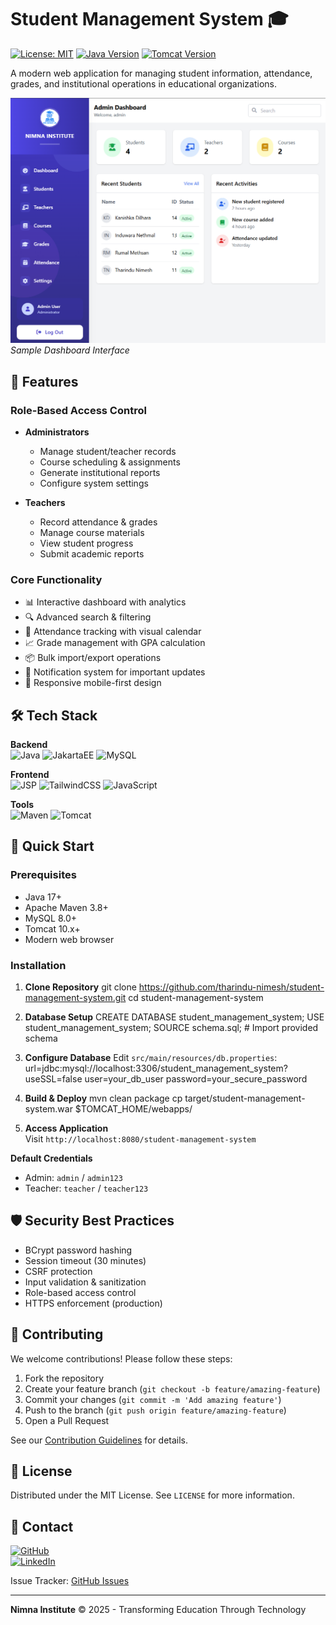 # Student Management System 🎓

[![License: MIT](https://img.shields.io/badge/License-MIT-blue.svg)](https://opensource.org/licenses/MIT)
[![Java Version](https://img.shields.io/badge/Java-17%2B-orange)](https://openjdk.org/)
[![Tomcat Version](https://img.shields.io/badge/Tomcat-10.x-red)](https://tomcat.apache.org/)

A modern web application for managing student information, attendance, grades, and institutional operations in educational organizations.

![Dashboard Preview](https://github.com/tharindu-nimesh/student-management-system/blob/73620fd422e8a4463cdcfcbb20a60c75b2903d0d/dashboard.png)  
*Sample Dashboard Interface*

## 🌟 Features

### Role-Based Access Control
- **Administrators**  
  - Manage student/teacher records  
  - Course scheduling & assignments  
  - Generate institutional reports  
  - Configure system settings

- **Teachers**  
  - Record attendance & grades  
  - Manage course materials  
  - View student progress  
  - Submit academic reports

### Core Functionality
- 📊 Interactive dashboard with analytics
- 🔍 Advanced search & filtering
- 📅 Attendance tracking with visual calendar
- 📈 Grade management with GPA calculation
- 📦 Bulk import/export operations
- 🔔 Notification system for important updates
- 📱 Responsive mobile-first design

## 🛠 Tech Stack

**Backend**  
![Java](https://img.shields.io/badge/-Java-007396?logo=java&logoColor=white)
![JakartaEE](https://img.shields.io/badge/-Jakarta_EE-4A76B0?logo=eclipse&logoColor=white)
![MySQL](https://img.shields.io/badge/-MySQL-4479A1?logo=mysql&logoColor=white)

**Frontend**  
![JSP](https://img.shields.io/badge/-JSP-F37626?logo=apache&logoColor=white)
![TailwindCSS](https://img.shields.io/badge/-Tailwind_CSS-06B6D4?logo=tailwindcss&logoColor=white)
![JavaScript](https://img.shields.io/badge/-JavaScript-F7DF1E?logo=javascript&logoColor=black)

**Tools**  
![Maven](https://img.shields.io/badge/-Maven-C71A36?logo=apache-maven&logoColor=white)
![Tomcat](https://img.shields.io/badge/-Tomcat-F8DC75?logo=apache-tomcat&logoColor=black)

## 🚀 Quick Start

### Prerequisites
- Java 17+
- Apache Maven 3.8+
- MySQL 8.0+
- Tomcat 10.x+
- Modern web browser

### Installation

1. **Clone Repository**
git clone https://github.com/tharindu-nimesh/student-management-system.git
cd student-management-system


2. **Database Setup**
CREATE DATABASE student_management_system;
USE student_management_system;
SOURCE schema.sql; # Import provided schema


3. **Configure Database**
Edit `src/main/resources/db.properties`:
url=jdbc:mysql://localhost:3306/student_management_system?useSSL=false
user=your_db_user
password=your_secure_password


4. **Build & Deploy**
mvn clean package
cp target/student-management-system.war $TOMCAT_HOME/webapps/


5. **Access Application**  
Visit `http://localhost:8080/student-management-system`

**Default Credentials**  
- Admin: `admin` / `admin123`  
- Teacher: `teacher` / `teacher123`  

## 🛡 Security Best Practices
- BCrypt password hashing
- Session timeout (30 minutes)
- CSRF protection
- Input validation & sanitization
- Role-based access control
- HTTPS enforcement (production)

## 🤝 Contributing

We welcome contributions! Please follow these steps:
1. Fork the repository
2. Create your feature branch (`git checkout -b feature/amazing-feature`)
3. Commit your changes (`git commit -m 'Add amazing feature'`)
4. Push to the branch (`git push origin feature/amazing-feature`)
5. Open a Pull Request

See our [Contribution Guidelines](CONTRIBUTING.md) for details.

## 📄 License

Distributed under the MIT License. See `LICENSE` for more information.

## 📧 Contact
<a href="https://github.com/tharindu-nimesh">
  <img src="https://img.shields.io/badge/GitHub-tharindu--nimesh-181717?style=for-the-badge&logo=github" alt="GitHub">
</a><br>
<a href="https://www.linkedin.com/in/tharindu-in" target="_blank">
  <img src="https://img.shields.io/badge/LinkedIn-tharindu--in-0A66C2?style=for-the-badge&logo=LinkedIn&logoColor=white" alt="LinkedIn">
</a>





Issue Tracker: [GitHub Issues](https://github.com/tharindu-nimesh/student-management-system/issues)

---

**Nimna Institute** © 2025 - Transforming Education Through Technology
